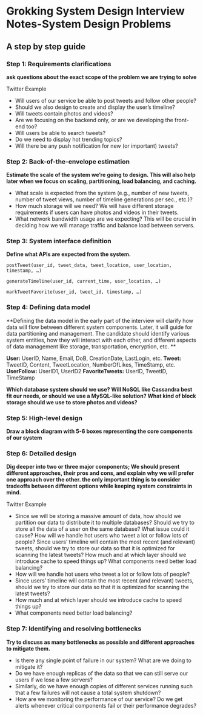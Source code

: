 # Grokking System Design Interview Notes-System Design Problems

## A step by step guide
### Step 1: Requirements clarifications
**ask questions about the exact scope of the problem we are trying to solve**

Twitter Example

- Will users of our service be able to post tweets and follow other people?
- Should we also design to create and display the user’s timeline?
- Will tweets contain photos and videos?
- Are we focusing on the backend only, or are we developing the front-end too?
- Will users be able to search tweets?
- Do we need to display hot trending topics?
- Will there be any push notification for new (or important) tweets?

### Step 2: Back-of-the-envelope estimation
**Estimate the scale of the system we’re going to design. This will also help later when we focus on scaling, partitioning, 
load balancing, and caching.**
- What scale is expected from the system (e.g., number of new tweets, number of tweet views, number of timeline generations per sec., etc.)?
- How much storage will we need? We will have different storage requirements if users can have photos and videos in their tweets.
- What network bandwidth usage are we expecting? This will be crucial in deciding how we will manage traffic and balance load between servers.

### Step 3: System interface definition
**Define what APIs are expected from the system.**

```
postTweet(user_id, tweet_data, tweet_location, user_location, timestamp, …)  
```
```
generateTimeline(user_id, current_time, user_location, …) 
```
```
markTweetFavorite(user_id, tweet_id, timestamp, …)
```

### Step 4: Defining data model
**Defining the data model in the early part of the interview will clarify how data will flow between different system components. 
Later, it will guide for data partitioning and management. The candidate should identify various system entities, 
how they will interact with each other, and different aspects of data management like storage, transportation, encryption, etc. **

**User:** UserID, Name, Email, DoB, CreationDate, LastLogin, etc.
**Tweet:** TweetID, Content, TweetLocation, NumberOfLikes, TimeStamp, etc.
**UserFollow:** UserID1, UserID2
**FavoriteTweets:** UserID, TweetID, TimeStamp

**Which database system should we use? Will NoSQL like Cassandra best fit our needs, or should we use a MySQL-like solution? 
What kind of block storage should we use to store photos and videos?**

### Step 5: High-level design
**Draw a block diagram with 5-6 boxes representing the core components of our system**

### Step 6: Detailed design
**Dig deeper into two or three major components; We should present different approaches, their pros and cons, and explain why we will
prefer one approach over the other. the only important thing is to consider tradeoffs between different options while keeping system 
constraints in mind.**

Twitter Example
- Since we will be storing a massive amount of data, how should we partition our data to distribute it to multiple databases? Should we try to store all the data of a user on the same database? What issue could it cause?
How will we handle hot users who tweet a lot or follow lots of people?
Since users’ timeline will contain the most recent (and relevant) tweets, should we try to store our data so that it is optimized for scanning the latest tweets?
How much and at which layer should we introduce cache to speed things up?
What components need better load balancing?
- How will we handle hot users who tweet a lot or follow lots of people?
- Since users’ timeline will contain the most recent (and relevant) tweets, should we try to store our data so that it is optimized for scanning the latest tweets?
- How much and at which layer should we introduce cache to speed things up?
- What components need better load balancing?

### Step 7: Identifying and resolving bottlenecks
**Try to discuss as many bottlenecks as possible and different approaches to mitigate them.**

- Is there any single point of failure in our system? What are we doing to mitigate it?
- Do we have enough replicas of the data so that we can still serve our users if we lose a few servers?
- Similarly, do we have enough copies of different services running such that a few failures will not cause a total system shutdown?
- How are we monitoring the performance of our service? Do we get alerts whenever critical components fail or their performance degrades?
